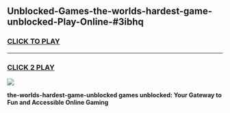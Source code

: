 
## Unblocked-Games-the-worlds-hardest-game-unblocked-Play-Online-#3ibhq
<h3>
<a href="https://premium.freeplayer.one?title=the-worlds-hardest-game-unblocked&ref=27F">CLICK TO PLAY</a></h3>
<hr>

<h3>
<a href="https://premium.freeplayer.one?title=the-worlds-hardest-game-unblocked&ref=27F">CLICK 2 PLAY</a>
  
</h3>

<a href="https://premium.freeplayer.one?title=the-worlds-hardest-game-unblocked&ref=27F"><img src="https://clearcache.store/games.png"></a>


**the-worlds-hardest-game-unblocked games unblocked: Your Gateway to Fun and Accessible Online Gaming**
